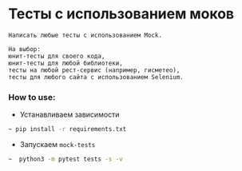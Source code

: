 # Тесты с использованием моков

```
Написать любые тесты с использованием Mock. 

На выбор: 
юнит-тесты для своего кода, 
юнит-тесты для любой библиотеки, 
тесты на любой рест-сервис (например, гисметео), 
тесты для любого сайта с использованием Selenium.
```

### How to use:
* Устанавливаем зависимости
```sh
~ pip install -r requirements.txt
```
* Запускаем `mock-tests`
```sh
~  python3 -m pytest tests -s -v 
```